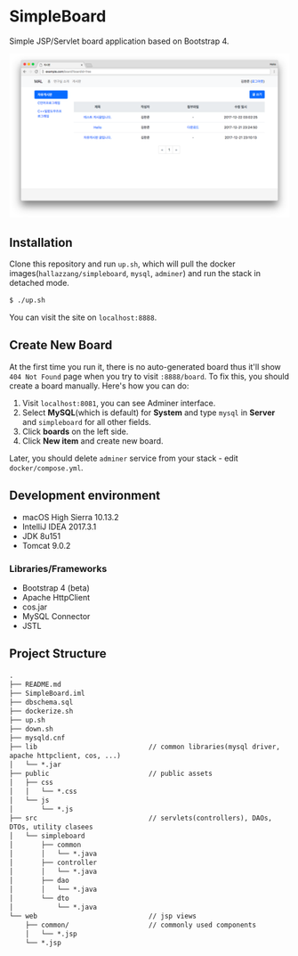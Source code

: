 # SimpleBoard

Simple JSP/Servlet board application based on Bootstrap 4.

![screenshot](screenshot.png)

## Installation

Clone this repository and run `up.sh`, which will pull the docker images(`hallazzang/simpleboard`, `mysql`, `adminer`)
and run the stack in detached mode.

```bash
$ ./up.sh
```

You can visit the site on `localhost:8888`.

## Create New Board

At the first time you run it, there is no auto-generated board thus it'll show `404 Not Found` page
when you try to visit `:8888/board`. To fix this, you should create a board manually. Here's how you can do:

1. Visit `localhost:8081`, you can see Adminer interface.
2. Select **MySQL**(which is default) for **System** and type `mysql` in **Server** and `simpleboard` for all other fields.
3. Click **boards** on the left side.
4. Click **New item** and create new board.

Later, you should delete `adminer` service from your stack - edit `docker/compose.yml`.

## Development environment

- macOS High Sierra 10.13.2
- IntelliJ IDEA 2017.3.1
- JDK 8u151
- Tomcat 9.0.2

### Libraries/Frameworks

- Bootstrap 4 (beta)
- Apache HttpClient
- cos.jar
- MySQL Connector
- JSTL

## Project Structure

```
.
├── README.md
├── SimpleBoard.iml
├── dbschema.sql
├── dockerize.sh
├── up.sh
├── down.sh
├── mysqld.cnf
├── lib                            // common libraries(mysql driver, apache httpclient, cos, ...)
│   └── *.jar
├── public                         // public assets
│   ├── css
│   │   └── *.css
│   └── js
│       └── *.js
├── src                            // servlets(controllers), DAOs, DTOs, utility clasees
│   └── simpleboard
│       ├── common
│       │   └── *.java
│       ├── controller
│       │   └── *.java
│       ├── dao
│       │   └── *.java
│       └── dto
│           └── *.java
└── web                            // jsp views
    ├── common/                    // commonly used components
    │   └── *.jsp
    └── *.jsp
```
